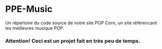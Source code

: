 # PPE-Music
Un répertoire du code source de notre site POP Corn, un site référencant les meilleures musique POP.


### Attention! Ceci est un projet fait en très peu de temps.
